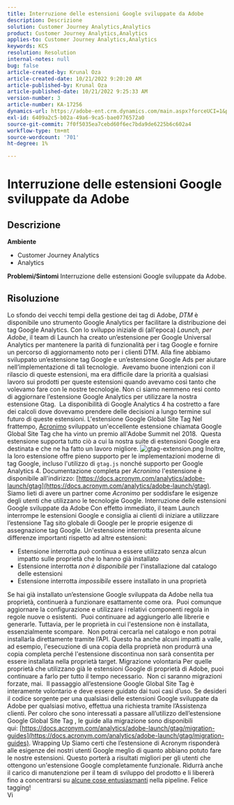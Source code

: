 ```yaml
---
title: Interruzione delle estensioni Google sviluppate da Adobe
description: Descrizione
solution: Customer Journey Analytics,Analytics
product: Customer Journey Analytics,Analytics
applies-to: Customer Journey Analytics,Analytics
keywords: KCS
resolution: Resolution
internal-notes: null
bug: false
article-created-by: Krunal Oza
article-created-date: 10/21/2022 9:20:20 AM
article-published-by: Krunal Oza
article-published-date: 10/21/2022 9:25:33 AM
version-number: 3
article-number: KA-17256
dynamics-url: https://adobe-ent.crm.dynamics.com/main.aspx?forceUCI=1&pagetype=entityrecord&etn=knowledgearticle&id=98c25394-2151-ed11-bba2-0022480867fb
exl-id: 6409a2c5-b02a-49a6-9ca5-bae0776572a0
source-git-commit: 7f0f5035ea7cebd60f6ec7bda9de6225b6c602a4
workflow-type: tm+mt
source-wordcount: '701'
ht-degree: 1%

---
```


# Interruzione delle estensioni Google sviluppate da Adobe

## Descrizione

<b>Ambiente</b>
- Customer Journey Analytics
- Analytics



<b>Problemi/Sintomi</b>
Interruzione delle estensioni Google sviluppate da Adobe.


## Risoluzione

Lo sfondo dei vecchi tempi della gestione dei tag di Adobe, *DTM* è disponibile uno strumento Google Analytics per facilitare la distribuzione dei tag Google Analytics.
Con lo sviluppo iniziale di (all&#39;epoca) *Launch, per Adobe*, il team di Launch ha creato un’estensione per Google Universal Analytics per mantenere la parità di funzionalità per i tag Google e fornire un percorso di aggiornamento noto per i clienti DTM.
Alla fine abbiamo sviluppato un’estensione tag Google e un’estensione Google Ads per aiutare nell’implementazione di tali tecnologie.  Avevamo buone intenzioni con il rilascio di queste estensioni, ma era difficile dare la priorità a qualsiasi lavoro sui prodotti per queste estensioni quando avevamo così tanto che volevamo fare con le nostre tecnologie. Non ci siamo nemmeno resi conto di aggiornare l’estensione Google Analytics per utilizzare la nostra estensione Gtag. 
La disponibilità di Google Analytics 4 ha costretto a fare dei calcoli dove dovevamo prendere delle decisioni a lungo termine sul futuro di queste estensioni.
L&#39;estensione Google Global Site Tag Nel frattempo, [Acronimo](https://www.acronym.com/) sviluppato un&#39;eccellente estensione chiamata Google Global Site Tag che ha vinto un premio all&#39;Adobe Summit nel 2018.  Questa estensione supporta tutto ciò a cui la nostra suite di estensioni Google era destinata e che ne ha fatto un lavoro migliore.
![gtag-extension.png](https://experienceleaguecommunities.adobe.com/t5/image/serverpage/image-id/32446iD3F68A3559E15F49/image-size/large?v=v2&amp;amp;px=999 "gtag-extension.png")
Inoltre, la loro estensione offre pieno supporto per le implementazioni moderne di tag Google, incluso l&#39;utilizzo di `gtag.js` nonché supporto per Google Analytics 4.
Documentazione completa per *Acronimo* l&#39;estensione è disponibile all&#39;indirizzo: [https://docs.acronym.com/analytics/adobe-launch/gtag](https://docs.acronym.com/analytics/adobe-launch/gtag).
Siamo lieti di avere un partner come *Acronimo* per soddisfare le esigenze degli utenti che utilizzano le tecnologie Google.
Interruzione delle estensioni Google sviluppate da Adobe Con effetto immediato, il team Launch interrompe le estensioni Google e consiglia ai clienti di iniziare a utilizzare l’estensione Tag sito globale di Google per le proprie esigenze di assegnazione tag Google.
Un&#39;estensione interrotta presenta alcune differenze importanti rispetto ad altre estensioni:
- Estensione interrotta *può* continua a essere utilizzato senza alcun impatto sulle proprietà che lo hanno già installato
- Estensione interrotta *non è disponibile* per l&#39;installazione dal catalogo delle estensioni
- Estensione interrotta *impossibile* essere installato in una proprietà

Se hai già installato un’estensione Google sviluppata da Adobe nella tua proprietà, continuerà a funzionare esattamente come ora.  Puoi comunque aggiornare la configurazione e utilizzare i relativi componenti regola in regole nuove o esistenti.  Puoi continuare ad aggiungerlo alle librerie e generarle.
Tuttavia, per le proprietà in cui l&#39;estensione non è installata, essenzialmente scompare.  Non potrai cercarla nel catalogo e non potrai installarla direttamente tramite l’API.
Questo ha anche alcuni impatti a valle, ad esempio, l&#39;esecuzione di una copia della proprietà non produrrà una copia completa perché l&#39;estensione discontinua non sarà consentita per essere installata nella proprietà target.
Migrazione volontaria Per quelle proprietà che utilizzano già le estensioni Google di proprietà di Adobe, puoi continuare a farlo per tutto il tempo necessario.  Non ci saranno migrazioni forzate, mai.  Il passaggio all’estensione Google Global Site Tag è interamente volontario e deve essere guidato dai tuoi casi d’uso.
Se desideri il codice sorgente per una qualsiasi delle estensioni Google sviluppate da Adobe per qualsiasi motivo, effettua una richiesta tramite l’Assistenza clienti.
Per coloro che sono interessati a passare all’utilizzo dell’estensione Google Global Site Tag , le guide alla migrazione sono disponibili qui: [https://docs.acronym.com/analytics/adobe-launch/gtag/migration-guides](https://docs.acronym.com/analytics/adobe-launch/gtag/migration-guides).
Wrapping Up Siamo certi che l’estensione di Acronym risponderà alle esigenze dei nostri utenti Google meglio di quanto abbiano potuto fare le nostre estensioni. Questo porterà a risultati migliori per gli utenti che ottengono un&#39;estensione Google completamente funzionale. Ridurrà anche il carico di manutenzione per il team di sviluppo del prodotto e li libererà fino a concentrarsi su [alcune cose entusiasmanti](https://experienceleaguecommunities.adobe.com/t5/adobe-experience-platform-launch/data-collection-roadmap/ba-p/401733) nella pipeline.
Felice tagging!<br>Vi
